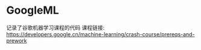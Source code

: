 # GoogleML
记录了谷歌机器学习课程的代码
课程链接:
https://developers.google.cn/machine-learning/crash-course/prereqs-and-prework
